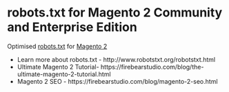 # robots.txt for Magento 2 Community and Enterprise Edition

Optimised <a href="https://github.com/firebearstudio/magento2robotstxt/blob/master/robots.txt">robots.txt</a> for <a href="https://github.com/magento/magento2">Magento 2</a>

<ul>
  <li>Learn more about robots.txt - http://www.robotstxt.org/robotstxt.html</li>
  
  <li>Ultimate Magento 2 Tutorial- https://firebearstudio.com/blog/the-ultimate-magento-2-tutorial.html</li>
  
  <li>Magento 2 SEO - https://firebearstudio.com/blog/magento-2-seo.html</li>
</ul>




